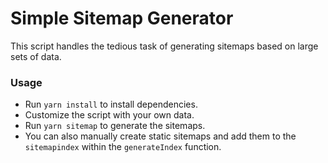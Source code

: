 # Simple Sitemap Generator

This script handles the tedious task of generating sitemaps based on large sets of data.

### Usage

- Run `yarn install` to install dependencies.
- Customize the script with your own data.
- Run `yarn sitemap` to generate the sitemaps.
- You can also manually create static sitemaps and add them to the `sitemapindex` within the `generateIndex` function.
